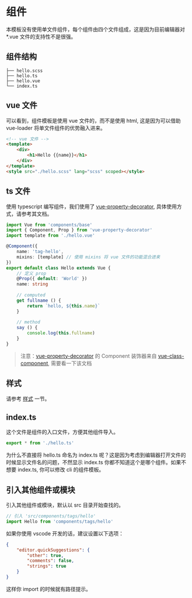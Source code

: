 # 组件
本模板没有使用单文件组件，每个组件由四个文件组成，这是因为目前编辑器对 *.vue 文件的支持性不是很强。

## 组件结构

```
├── hello.scss
├── hello.ts        
├── hello.vue
└── index.ts
```

## vue 文件
可以看到，组件模板是使用 vue 文件的，而不是使用 html, 这是因为可以借助 vue-loader 将单文件组件的优势融入进来。

```html
<!-- vue 文件 -->
<template>
    <div>
        <h1>Hello {{name}}</h1>
    </div>
</template>
<style src="./hello.scss" lang="scss" scoped></style>
```

## ts 文件
使用 typescript 编写组件，我们使用了 [vue-property-decorator](https://github.com/kaorun343/vue-property-decorator), 具体使用方式，请参考其文档。

```typescript
import Vue from 'components/base'
import { Component, Prop } from 'vue-property-decorator'
import template from './hello.vue'

@Component({
    name: 'tag-hello',
    mixins: [template] // 使用 mixins 将 vue 文件的功能混合进来
})
export default class Hello extends Vue {
    // 定义 prop
    @Prop({ default: 'World' })
    name: string
    
    // computed
    get fullname () {
        return `hello, ${this.name}`
    }
    
    // method
    say () {
        console.log(this.fullname)
    }
}


```
> 注意：[vue-property-decorator](https://github.com/kaorun343/vue-property-decorator) 的 Component 装饰器来自 [vue-class-component](https://github.com/vuejs/vue-class-component), 需要看一下该文档

## 样式
请参考 [样式](/zh-cn/Style.md) 一节。

## index.ts
这个文件是组件的入口文件，方便其他组件导入。

```typescript
export * from './hello.ts'
```

为什么不直接将 hello.ts 命名为 index.ts 呢？这是因为考虑到编辑器打开文件的时候显示文件名的问题，不然显示 index.ts 你都不知道这个是哪个组件。如果不想要 index.ts, 你可以修改 cli 的组件模板。

## 引入其他组件或模块
引入其他组件或模块，默认以 src 目录开始查找的。

```js
// 引入 'src/components/tags/hello'
import Hello from 'components/tags/hello'
```
如果你使用 vscode 开发的话，建议设置以下选项：
```json
{
    "editor.quickSuggestions": {
        "other": true,
        "comments": false,
        "strings": true
    }
}
```
这样你 import 的时候就有路径提示。
